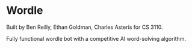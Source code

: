 # Wordle

Built by Ben Reilly, Ethan Goldman, Charles Asteris for CS 3110.

Fully functional wordle bot with a competitive AI word-solving algorithm. 
